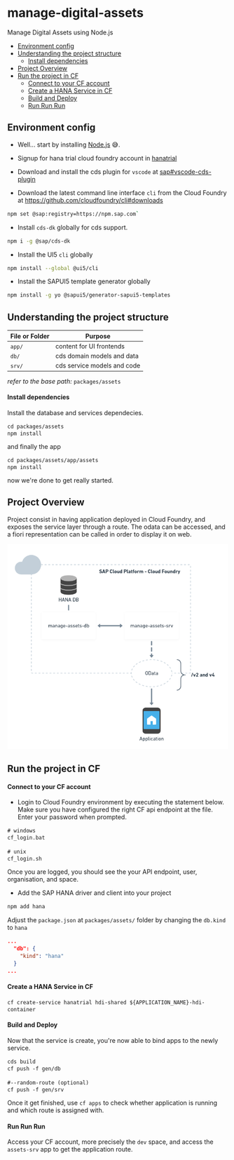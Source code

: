 # manage-digital-assets
Manage Digital Assets using Node.js

* [Environment config](#environment-config)
* [Understanding the project structure](#understanding-the-project-structure)
  - [Install dependencies](#install-dependencies)
* [Project Overview](#project-overview)
* [Run the project in CF](#run-the-project-in-cf)
  - [Connect to your CF account](#connect-to-your-cf-account)
  - [Create a HANA Service in CF](#create-a-hana-service-in-cf)
  - [Build and Deploy](#build-and-deploy)
  - [Run Run Run](#run-run-run)

## Environment config

- Well... start by installing [Node.js](https://nodejs.org/en/) 😅.

- Signup for hana trial cloud foundry account in [hanatrial](https://cockpit.eu10.hana.ondemand.com/trial/#/home/trial) 

- Download and install the cds plugin for `vscode` at [sap#vscode-cds-plugin](https://tools.hana.ondemand.com/#cloud-vscodecds)

- Download the latest command line interface `cli` from the Cloud Foundry at https://github.com/cloudfoundry/cli#downloads

```bash
npm set @sap:registry=https://npm.sap.com`
```

- Install `cds-dk` globally for cds support.

```bash
npm i -g @sap/cds-dk
```

- Install the UI5 `cli` globally

```bash
npm install --global @ui5/cli
```

- Install the SAPUI5 template generator globally

```bash
npm install -g yo @sapui5/generator-sapui5-templates
```


## Understanding the project structure 

File or Folder | Purpose
---------------|----------
`app/`         | content for UI frontends
`db/`          | cds domain models and data
`srv/`         | cds service models and code

_refer to the base path:_ `packages/assets`


#### Install dependencies 

Install the database and services dependecies.

```
cd packages/assets
npm install
```

and finally the app

```
cd packages/assets/app/assets
npm install
```

now we're done to get really started.


## Project Overview

Project consist in having application deployed in Cloud Foundry, and exposes the service layer through a route. The odata can be accessed, and a fiori representation can be called in order to display it on web.

<div style="text-align:center">

![Screenshot](.images/img-1.png)

</div>


## Run the project in CF

#### Connect to your CF account

- Login to Cloud Foundry environment by executing the statement below. Make sure you have configured the right CF api endpoint at the file. Enter your password when prompted.

``` windows
# windows
cf_login.bat

# unix
cf_login.sh
```
Once you are logged, you should see the your API endpoint, user, organisation, and space.

- Add the SAP HANA driver and client into your project

```bash
npm add hana
```

Adjust the `package.json` at `packages/assets/` folder by changing the `db.kind` to `hana`

```json
...
  "db": {
    "kind": "hana"
  }
...
```


#### Create a HANA Service in CF

```
cf create-service hanatrial hdi-shared ${APPLICATION_NAME}-hdi-container
```


#### Build and Deploy

Now that the service is create, you're now able to bind apps to the newly service.

```
cds build
cf push -f gen/db

#--random-route (optional)
cf push -f gen/srv 
```

Once it get finished, use `cf apps` to check whether application is running and which route is assigned with.


#### Run Run Run

Access your CF account, more precisely the `dev` space, and access the `assets-srv` app to get the application route.